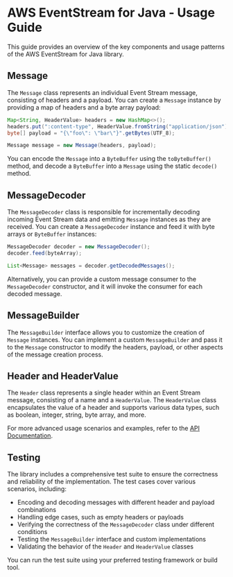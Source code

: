 # AWS EventStream for Java - Usage Guide

This guide provides an overview of the key components and usage patterns of the AWS EventStream for Java library.

## Message

The `Message` class represents an individual Event Stream message, consisting of headers and a payload. You can create a `Message` instance by providing a map of headers and a byte array payload:

```java
Map<String, HeaderValue> headers = new HashMap<>();
headers.put(":content-type", HeaderValue.fromString("application/json"));
byte[] payload = "{\"foo\": \"bar\"}".getBytes(UTF_8);

Message message = new Message(headers, payload);
```

You can encode the `Message` into a `ByteBuffer` using the `toByteBuffer()` method, and decode a `ByteBuffer` into a `Message` using the static `decode()` method.

## MessageDecoder

The `MessageDecoder` class is responsible for incrementally decoding incoming Event Stream data and emitting `Message` instances as they are received. You can create a `MessageDecoder` instance and feed it with byte arrays or `ByteBuffer` instances:

```java
MessageDecoder decoder = new MessageDecoder();
decoder.feed(byteArray);

List<Message> messages = decoder.getDecodedMessages();
```

Alternatively, you can provide a custom message consumer to the `MessageDecoder` constructor, and it will invoke the consumer for each decoded message.

## MessageBuilder

The `MessageBuilder` interface allows you to customize the creation of `Message` instances. You can implement a custom `MessageBuilder` and pass it to the `Message` constructor to modify the headers, payload, or other aspects of the message creation process.

## Header and HeaderValue

The `Header` class represents a single header within an Event Stream message, consisting of a name and a `HeaderValue`. The `HeaderValue` class encapsulates the value of a header and supports various data types, such as boolean, integer, string, byte array, and more.

For more advanced usage scenarios and examples, refer to the [API Documentation](link/to/api/docs).

## Testing

The library includes a comprehensive test suite to ensure the correctness and reliability of the implementation. The test cases cover various scenarios, including:

- Encoding and decoding messages with different header and payload combinations
- Handling edge cases, such as empty headers or payloads
- Verifying the correctness of the `MessageDecoder` class under different conditions
- Testing the `MessageBuilder` interface and custom implementations
- Validating the behavior of the `Header` and `HeaderValue` classes

You can run the test suite using your preferred testing framework or build tool.
